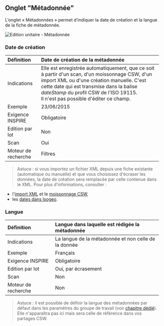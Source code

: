 ## Onglet "Métadonnée"

L’onglet « Métadonnées » permet d’indiquer la date de création et la langue de la fiche de métadonnée.

![Edition unitaire - Métadonnée](/fr/images/inv_edit_one_metadata.png "L'édition unitaire - onglet Métadonnée")

### Date de création

| Définition          | Date de création de la métadonnée |
| :------------------ | :------------------------------------------------ |
| Indications         | Elle est enregistrée automatiquement, que ce soit à partir d'un scan, d'un moissonnage CSW, d'un import XML ou d'une création manuelle. C'est cette date qui est transmise dans la balise *dateStamp* du profil CSW de l'ISO 19115.<br />Il n'est pas possible d'éditer ce champ. |
| Exemple             | 23/06/2015                    |
| Exigence INSPIRE    | Obligatoire                   |
| Edition par lot     | Non                           |
| Scan                | Oui                           |
| Moteur de recherche | Filtres                       |

> Astuce : si vous importez un fichier XML depuis une fiche existante (automatique ou manuelle) et que vous choisissez d'écraser les données, la date de création sera remplacée par celle contenue dans le XML. Pour plus d'informations, consulter :
* l'[import XML](/fr/features/documentation/md_import.html) et le [moissonnage CSW](/fr/features/csw_client/csw_harvest.html),
* les [dates dans Isogeo](/fr/appendices/different_dates.html).

### Langue

| Définition          | Langue dans laquelle est rédigée la métadonnée       |
| :------------------ | :------------------------------------------------    |
| Indications         | La langue de la métadonnée et non celle de la donnée |
| Exemple             | Français                                             |
| Exigence INSPIRE    | Obligatoire                   |
| Edition par lot     | Oui, par écrasement           |
| Scan                | Non                           |
| Moteur de recherche | Non                           |

> Astuce : il est possible de définir la langue des métadonnées par défaut dans les paramètres du groupe de travail (voir [chapitre dédié](/fr/features/admin/group.html#dfinir-la-langue-des-mtadonnes-par-dfaut)). Elle n'apparaîtra pas ici mais sera celle de référence dans vos partages CSW.
